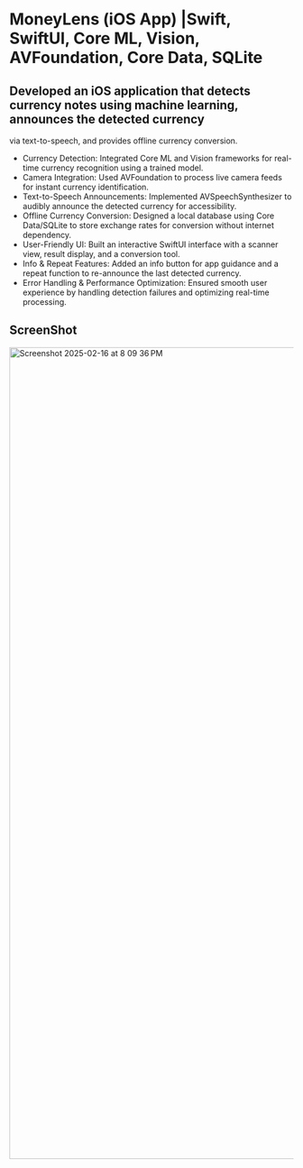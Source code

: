 # MoneyLens (iOS App) |Swift, SwiftUI, Core ML, Vision, AVFoundation, Core Data, SQLite
## Developed an iOS application that detects currency notes using machine learning, announces the detected currency
via text-to-speech, and provides offline currency conversion.
- Currency Detection: Integrated Core ML and Vision frameworks for real-time currency recognition using a trained
model.
- Camera Integration: Used AVFoundation to process live camera feeds for instant currency identification.
- Text-to-Speech Announcements: Implemented AVSpeechSynthesizer to audibly announce the detected currency
for accessibility.
- Offline Currency Conversion: Designed a local database using Core Data/SQLite to store exchange rates for
conversion without internet dependency.
- User-Friendly UI: Built an interactive SwiftUI interface with a scanner view, result display, and a conversion tool.
- Info & Repeat Features: Added an info button for app guidance and a repeat function to re-announce the last
detected currency.
- Error Handling & Performance Optimization: Ensured smooth user experience by handling detection failures and
optimizing real-time processing.

## ScreenShot
<img width="1440" alt="Screenshot 2025-02-16 at 8 09 36 PM" src="https://github.com/user-attachments/assets/8702fb17-aeea-4f23-aab1-9dc419bb616b" />

